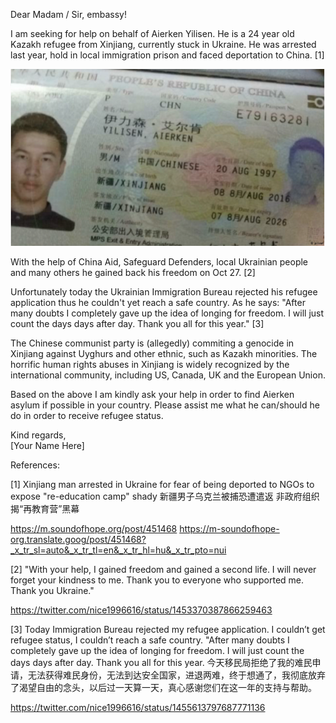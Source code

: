 Dear Madam / Sir, embassy!

I am seeking for help on behalf of Aierken Yilisen. He is a 24 year old Kazakh refugee from Xinjiang, currently stuck in Ukraine. He was arrested last year, hold in local immigration prison and faced deportation to China. [1]

![Yilisen_Aerken](Yilisen_Aerken.png)

With the help of China Aid, Safeguard Defenders, local Ukrainian people and many others he gained back his freedom on Oct 27. [2]

Unfortunately today the Ukrainian Immigration Bureau rejected his refugee application thus he couldn't yet reach a safe country. As he says:
"After many doubts I completely gave up the idea of longing for freedom. I will just count the days days after day. Thank you all for this year." [3]

The Chinese communist party is (allegedly) commiting a genocide in Xinjiang against Uyghurs and other ethnic, such as Kazakh minorities. The horrific human rights abuses in Xinjiang is widely recognized by the international community, including US, Canada, UK and the European Union.

Based on the above I am kindly ask your help in order to find Aierken asylum if possible in your country. Please assist me what he can/should he do in order to receive refugee status.

Kind regards,  
[Your Name Here]

References:

[1] Xinjiang man arrested in Ukraine for fear of being deported to NGOs to expose "re-education camp" shady
新疆男子乌克兰被捕恐遭遣返 非政府组织揭“再教育营”黑幕

https://m.soundofhope.org/post/451468
https://m-soundofhope-org.translate.goog/post/451468?_x_tr_sl=auto&_x_tr_tl=en&_x_tr_hl=hu&_x_tr_pto=nui

[2] "With your help, I gained freedom and gained a second life. I will never forget your kindness to me. Thank you to everyone who supported me. Thank you Ukraine."

https://twitter.com/nice1996616/status/1453370387866259463

[3] Today Immigration Bureau rejected my refugee application. I couldn’t get refugee status, I couldn’t reach a safe country. "After many doubts I completely gave up the idea of longing for freedom. I will just count the days days after day. Thank you all for this year.
今天移民局拒绝了我的难民申请，无法获得难民身份，无法到达安全国家，进退两难，终于想通了，我彻底放弃了渴望自由的念头，以后过一天算一天，真心感谢您们在这一年的支持与帮助。

https://twitter.com/nice1996616/status/1455613797687771136

